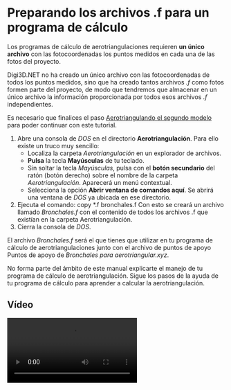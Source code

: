 # Preparando los archivos .f para un programa de cálculo

Los programas de cálculo de aerotriangulaciones requieren **un único archivo** con las fotocoordenadas los puntos medidos en cada una de las fotos del proyecto.

Digi3D.NET no ha creado un único archivo con las fotocoordenadas de todos los puntos medidos, sino que ha creado tantos archivos _.f_ como fotos formen parte del proyecto, de modo que tendremos que almacenar en un único archivo la información proporcionada por todos esos archivos _.f_ independientes.

Es necesario que finalices el paso [Aerotriangulando el segundo modelo](https://github.com/digi21/docs/tree/7fc627c885c16fb88afc7cc05a6df2a2f4a54563/digi3d-net/primeros-pasos/comenzando-a-utilizar-digi3d.net/comenzando-con-la-ventana-fotogrametrica/sensor-camara-conica/aerotriangulacion-manual/AerotriangulandoElSegundoModelo.html) para poder continuar con este tutorial.

1. Abre una consola de _DOS_ en el directorio **Aerotriangulación**. Para ello existe un truco muy sencillo:
   * Localiza la carpeta _Aerotriangulación_ en un explorador de archivos.
   * **Pulsa** la tecla **Mayúsculas** de tu teclado.
   * Sin soltar la tecla _Mayúsculas_, pulsa con el **botón secundario** del ratón \(botón derecho\) sobre el nombre de la carpeta _Aerotriangulación_. Aparecerá un menú contextual.
   * Selecciona la opción **Abrir ventana de comandos aquí**. Se abrirá una ventana de _DOS_ ya ubicada en ese directorio.
2. Ejecuta el comando: copy \*.f bronchales.f Con esto se creará un archivo llamado _Bronchales.f_ con el contenido de todos los archivos .f que existían en la carpeta Aerotriangulación.
3. Cierra la consola de _DOS_.

El archivo _Bronchales.f_ será el que tienes que utilizar en tu programa de cálculo de aerotriangulaciones junto con el archivo de puntos de apoyo Puntos de apoyo de _Bronchales para aerotriangular.xyz_.

No forma parte del ámbito de este manual explicarte el manejo de tu programa de cálculo de aerotriangulación. Sigue los pasos de la ayuda de tu programa de cálculo para aprender a calcular la aerotriangulación.

## Vídeo

<video controls>
    <source src="https://digi21.blob.core.windows.net/videos-ayuda/Preparando%20los%20archivos%20.f%20para%20un%20programa%20de%20calculo.mp4" type="video/mp4">
</video>


